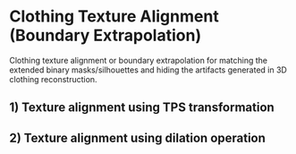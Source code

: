 # Clothing Texture Alignment (Boundary Extrapolation)
Clothing texture alignment or boundary extrapolation for matching the extended binary masks/silhouettes and hiding the artifacts generated in 3D clothing reconstruction.

## 1) Texture alignment using TPS transformation

## 2) Texture alignment using dilation operation
